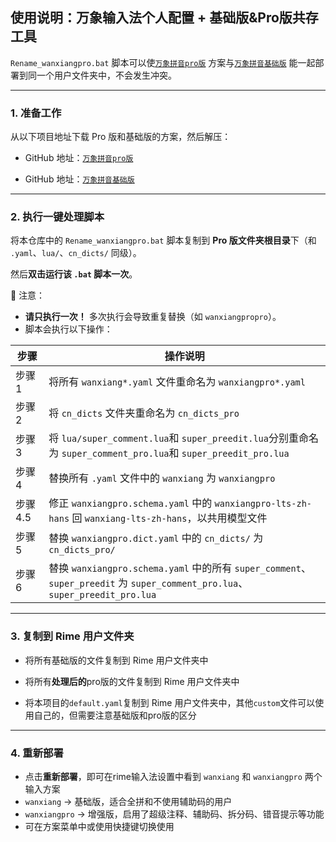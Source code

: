##  使用说明：万象输入法个人配置 + 基础版&Pro版共存工具

`Rename_wanxiangpro.bat` 脚本可以使[`万象拼音pro版`](https://github.com/amzxyz/rime_wanxiang_pro) 方案与[`万象拼音基础版`](https://github.com/amzxyz/rime_wanxiang) 能一起部署到同一个用户文件夹中，不会发生冲突。

---

### 1. 准备工作

从以下项目地址下载 Pro 版和基础版的方案，然后解压：

- GitHub 地址：[`万象拼音pro版`](https://github.com/amzxyz/rime_wanxiang_pro)

- GitHub 地址：[`万象拼音基础版`](https://github.com/amzxyz/rime_wanxiang)

---

### 2. 执行一键处理脚本

将本仓库中的 `Rename_wanxiangpro.bat` 脚本复制到 **Pro 版文件夹根目录**下（和 `.yaml`、`lua/`、`cn_dicts/` 同级）。

然后**双击运行该 `.bat` 脚本一次**。

📌 注意：

- **请只执行一次！** 多次执行会导致重复替换（如 `wanxiangpropro`）。
- 脚本会执行以下操作：

| 步骤 | 操作说明 |
|------|-----------|
| 步骤 1 | 将所有 `wanxiang*.yaml` 文件重命名为 `wanxiangpro*.yaml` |
| 步骤 2 | 将 `cn_dicts` 文件夹重命名为 `cn_dicts_pro` |
| 步骤 3 | 将 `lua/super_comment.lua`和 `super_preedit.lua`分别重命名为 `super_comment_pro.lua`和 `super_preedit_pro.lua` |
| 步骤 4 | 替换所有 `.yaml` 文件中的 `wanxiang` 为 `wanxiangpro` |
| 步骤 4.5 |修正 `wanxiangpro.schema.yaml` 中的 `wanxiangpro-lts-zh-hans` 回 `wanxiang-lts-zh-hans`，以共用模型文件 |
| 步骤 5 | 替换 `wanxiangpro.dict.yaml` 中的 `cn_dicts/` 为 `cn_dicts_pro/` |
| 步骤 6 | 替换 `wanxiangpro.schema.yaml` 中的所有 `super_comment`、`super_preedit` 为 `super_comment_pro.lua`、 `super_preedit_pro.lua` |

---

### 3. 复制到 Rime 用户文件夹

- 将所有基础版的文件复制到 Rime 用户文件夹中

- 将所有**处理后的**pro版的文件复制到 Rime 用户文件夹中

- 将本项目的`default.yaml`复制到 Rime 用户文件夹中，其他`custom`文件可以使用自己的，但需要注意基础版和pro版的区分

---

### 4. 重新部署

- 点击**重新部署**，即可在rime输入法设置中看到 `wanxiang` 和 `wanxiangpro` 两个输入方案
- `wanxiang` → 基础版，适合全拼和不使用辅助码的用户
- `wanxiangpro` → 增强版，启用了超级注释、辅助码、拆分码、错音提示等功能
- 可在方案菜单中或使用快捷键切换使用

